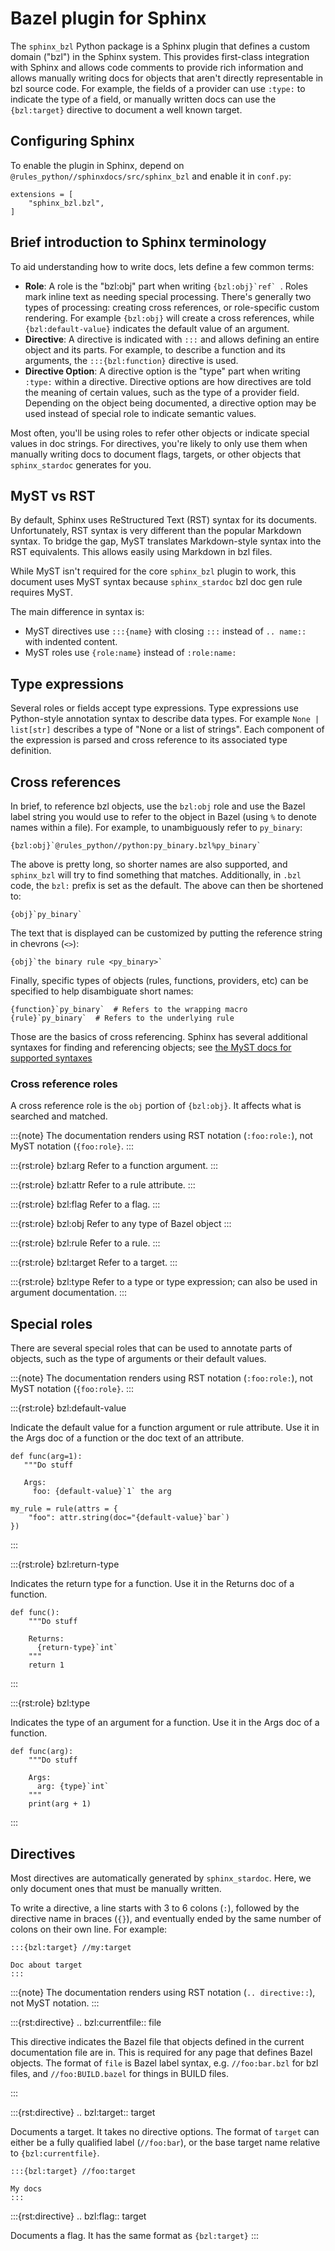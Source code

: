 # Bazel plugin for Sphinx

The `sphinx_bzl` Python package is a Sphinx plugin that defines a custom domain
("bzl") in the Sphinx system. This provides first-class integration with Sphinx
and allows code comments to provide rich information and allows manually writing
docs for objects that aren't directly representable in bzl source code. For
example, the fields of a provider can use `:type:` to indicate the type of a
field, or manually written docs can use the `{bzl:target}` directive to document
a well known target.

## Configuring Sphinx

To enable the plugin in Sphinx, depend on
`@rules_python//sphinxdocs/src/sphinx_bzl` and enable it in `conf.py`:

```
extensions = [
    "sphinx_bzl.bzl",
]
```

## Brief introduction to Sphinx terminology

To aid understanding how to write docs, lets define a few common terms:

* **Role**: A role is the "bzl:obj" part when writing ``{bzl:obj}`ref` ``.
  Roles mark inline text as needing special processing. There's generally
  two types of processing: creating cross references, or role-specific custom
  rendering. For example `{bzl:obj}` will create a cross references, while
  `{bzl:default-value}` indicates the default value of an argument.
* **Directive**: A directive is indicated with `:::` and allows defining an
  entire object and its parts. For example, to describe a function and its
  arguments, the `:::{bzl:function}` directive is used.
* **Directive Option**: A directive option is the "type" part when writing
  `:type:` within a directive. Directive options are how directives are told
  the meaning of certain values, such as the type of a provider field. Depending
  on the object being documented, a directive option may be used instead of
  special role to indicate semantic values.

Most often, you'll be using roles to refer other objects or indicate special
values in doc strings. For directives, you're likely to only use them when
manually writing docs to document flags, targets, or other objects that
`sphinx_stardoc` generates for you.

## MyST vs RST

By default, Sphinx uses ReStructured Text (RST) syntax for its documents.
Unfortunately, RST syntax is very different than the popular Markdown syntax. To
bridge the gap, MyST translates Markdown-style syntax into the RST equivalents.
This allows easily using Markdown in bzl files.

While MyST isn't required for the core `sphinx_bzl` plugin to work, this
document uses MyST syntax because `sphinx_stardoc` bzl doc gen rule requires
MyST.

The main difference in syntax is:
* MyST directives use `:::{name}` with closing `:::` instead of `.. name::` with
  indented content.
* MyST roles use `{role:name}` instead of `:role:name:`

## Type expressions

Several roles or fields accept type expressions. Type expressions use
Python-style annotation syntax to describe data types. For example `None | list[str]`
describes a type of "None or a list of strings". Each component of the
expression is parsed and cross reference to its associated type definition.

## Cross references

In brief, to reference bzl objects, use the `bzl:obj` role and use the
Bazel label string you would use to refer to the object in Bazel (using `%` to
denote names within a file). For example, to unambiguously refer to `py_binary`:

```
{bzl:obj}`@rules_python//python:py_binary.bzl%py_binary`
```

The above is pretty long, so shorter names are also supported, and `sphinx_bzl`
will try to find something that matches. Additionally, in `.bzl` code, the
`bzl:` prefix is set as the default. The above can then be shortened to:

```
{obj}`py_binary`
```

The text that is displayed can be customized by putting the reference string in
chevrons (`<>`):

```
{obj}`the binary rule <py_binary>`
```

Finally, specific types of objects (rules, functions, providers, etc) can be
specified to help disambiguate short names:

```
{function}`py_binary`  # Refers to the wrapping macro
{rule}`py_binary`  # Refers to the underlying rule
```

Those are the basics of cross referencing. Sphinx has several additional
syntaxes for finding and referencing objects; see
[the MyST docs for supported
syntaxes](https://myst-parser.readthedocs.io/en/latest/syntax/cross-referencing.html#reference-roles)


### Cross reference roles

A cross reference role is the `obj` portion of `{bzl:obj}`. It affects what is
searched and matched.

:::{note}
The documentation renders using RST notation (`:foo:role:`), not
MyST notation (`{foo:role}`.
:::

:::{rst:role} bzl:arg
Refer to a function argument.
:::

:::{rst:role} bzl:attr
Refer to a rule attribute.
:::

:::{rst:role} bzl:flag
Refer to a flag.
:::

:::{rst:role} bzl:obj
Refer to any type of Bazel object
:::

:::{rst:role} bzl:rule
Refer to a rule.
:::

:::{rst:role} bzl:target
Refer to a target.
:::

:::{rst:role} bzl:type
Refer to a type or type expression; can also be used in argument documentation.
:::

## Special roles

There are several special roles that can be used to annotate parts of objects,
such as the type of arguments or their default values.

:::{note}
The documentation renders using RST notation (`:foo:role:`), not
MyST notation (`{foo:role}`.
:::

:::{rst:role} bzl:default-value

Indicate the default value for a function argument or rule attribute. Use it in
the Args doc of a function or the doc text of an attribute.

```
def func(arg=1):
   """Do stuff

   Args:
     foo: {default-value}`1` the arg

my_rule = rule(attrs = {
    "foo": attr.string(doc="{default-value}`bar`)
})

```
:::

:::{rst:role} bzl:return-type

Indicates the return type for a function. Use it in the Returns doc of a
function.

```
def func():
    """Do stuff

    Returns:
      {return-type}`int`
    """
    return 1
```
:::

:::{rst:role} bzl:type

Indicates the type of an argument for a function. Use it in the Args doc of
a function.

```
def func(arg):
    """Do stuff

    Args:
      arg: {type}`int`
    """
    print(arg + 1)
```
:::

## Directives

Most directives are automatically generated by `sphinx_stardoc`. Here, we only
document ones that must be manually written.

To write a directive, a line starts with 3 to 6 colons (`:`), followed by the
directive name in braces (`{}`), and eventually ended by the same number of
colons on their own line. For example:

```
:::{bzl:target} //my:target

Doc about target
:::
```

:::{note}
The documentation renders using RST notation (`.. directive::`), not
MyST notation.
:::

:::{rst:directive} .. bzl:currentfile:: file

This directive indicates the Bazel file that objects defined in the current
documentation file are in. This is required for any page that defines Bazel
objects. The format of `file` is Bazel label syntax, e.g. `//foo:bar.bzl` for bzl
files, and `//foo:BUILD.bazel` for things in BUILD files.

:::


:::{rst:directive} .. bzl:target:: target

Documents a target. It takes no directive options. The format of `target`
can either be a fully qualified label (`//foo:bar`), or the base target name
relative to `{bzl:currentfile}`.

```
:::{bzl:target} //foo:target

My docs
:::
```

:::{rst:directive} .. bzl:flag:: target

Documents a flag. It has the same format as `{bzl:target}`
:::

